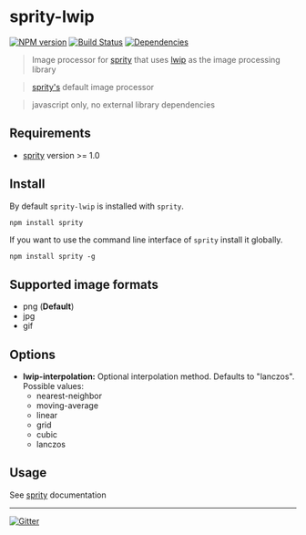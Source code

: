 # sprity-lwip

[![NPM version](https://badge.fury.io/js/sprity-lwip.svg)](http://badge.fury.io/js/sprity-lwip) [![Build Status](https://travis-ci.org/sprity/sprity-lwip.svg?branch=master)](https://travis-ci.org/sprity/sprity-lwip) [![Dependencies](https://david-dm.org/sprity/sprity-lwip.svg)](https://david-dm.org/sprity/sprity-lwip)

> Image processor for [sprity](https://npmjs.org/package/sprity) that uses [lwip](https://www.npmjs.com/package/lwip) as the image processing library

> [sprity's](https://npmjs.org/package/sprity) default image processor

> javascript only, no external library dependencies

## Requirements

- [sprity](https://npmjs.org/package/sprity) version >= 1.0

## Install

By default `sprity-lwip` is installed with `sprity`.

```sh
npm install sprity
```

If you want to use the command line interface of `sprity` install it globally.

```
npm install sprity -g
```

## Supported image formats

* png (**Default**)
* jpg
* gif

## Options

* **lwip-interpolation:** Optional interpolation method. Defaults to "lanczos". Possible values:
  * nearest-neighbor
  * moving-average
  * linear
  * grid
  * cubic
  * lanczos

## Usage

See [sprity](https://npmjs.org/package/sprity) documentation

---
[![Gitter](https://badges.gitter.im/Join%20Chat.svg)](https://gitter.im/sprity/sprity?utm_source=badge&utm_medium=badge&utm_campaign=pr-badge)
